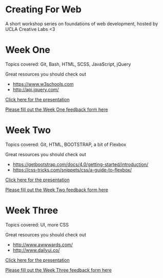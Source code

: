 # Creating For Web
A short workshop series on foundations of web development, hosted by UCLA Creative Labs &lt;3

# Week One
Topics covered: Git, Bash, HTML, SCSS, JavaScript, jQuery

Great resources you should check out
  * https://www.w3schools.com
  * http://api.jquery.com/

[Click here for the presentation](https://docs.google.com/presentation/d/1vfxWBv2iXhfH2RkJvc2i8xNUQxTsQ35Mb_n6mWB0NnI/edit?usp=sharing)

[Please fill out the Week One feedback form here](https://goo.gl/forms/c7R7PI6NqGK3yR2M2)

# Week Two
Topics covered: Git, HTML, BOOTSTRAP, a bit of Flexbox

Great resources you should check out
  * https://getbootstrap.com/docs/4.0/getting-started/introduction/
  * https://css-tricks.com/snippets/css/a-guide-to-flexbox/

[Click here for the presentation](https://docs.google.com/presentation/d/17GtCqA4pCP5qmlLaCzVqhV_wXohzPBYIMYVSkV-OZgA/edit?usp=sharing)

[Please fill out the Week Two feedback form here](https://goo.gl/forms/UkAkL8yp2u9XKFol1)

# Week Three
Topics covered: UI, more CSS

Great resources you should check out
  * http://www.awwwards.com/
  * http://www.dailyui.co/ 

[Click here for the presentation](https://docs.google.com/presentation/d/1fRcTYeCNzAtSUHidqDfHngHsY2oLmUduDpwaf-NHjeM/edit?usp=sharing)

[Please fill out the Week Three feedback form here](https://goo.gl/forms/HWKNzAThqZxcHq0r1)
